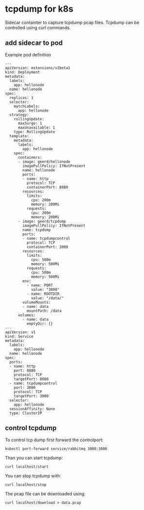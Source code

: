 # tcpdump for k8s

Sidecar containter to capture tcpdump pcap files. Tcpdump can be controlled using curl commands.

## add sidecar to pod

Example pod definition

```
---
apiVersion: extensions/v1beta1
kind: Deployment
metadata:
  labels:
    app: hellonode
  name: hellonode
spec:
  replicas: 1
  selector:
    matchLabels:
      app: hellonode
  strategy:
    rollingUpdate:
      maxSurge: 1
      maxUnavailable: 1
    type: RollingUpdate
  template:
    metadata:
      labels:
        app: hellonode
    spec:
      containers:
      - image: geerd/hellonode
        imagePullPolicy: IfNotPresent
        name: hellonode
        ports:
        - name: http
          protocol: TCP
          containerPort: 8080
        resources:
          limits:
            cpu: 200m
            memory: 200Mi
          requests:
            cpu: 200m
            memory: 200Mi
      - image: geerd/tcpdump
        imagePullPolicy: IfNotPresent
        name: tcpdump
        ports:
        - name: tcpdumpcontrol
          protocol: TCP
          containerPort: 3000
        resources:
          limits:
            cpu: 500m
            memory: 500Mi
          requests:
            cpu: 500m
            memory: 500Mi
        env:
          - name: PORT
            value: "3000"
          - name: ROOTDIR
            value: "/data/"
        volumeMounts:
        - name: data
          mountPath: /data
      volumes:
        - name: data
          emptyDir: {}
---
apiVersion: v1
kind: Service
metadata:
  labels:
    app: hellonode
  name: hellonode
spec:
  ports:
  - name: http
    port: 8080
    protocol: TCP
    targetPort: 8080
  - name: tcpdumpcontrol
    port: 3000
    protocol: TCP
    targetPort: 3000
  selector:
    app: hellonode
  sessionAffinity: None
  type: ClusterIP
```

## control tcpdump

To control tcp dump first forward the controlport:
```
kubectl port-forward service/rabbitmq 3000:3000
```

Than you can start tcpdump:
```
curl localhost/start
```

You can stop tcpdump with:
```
curl localhost/stop
```

The pcap file can be downloaded using:
```
curl localhost/download > data.pcap
```

